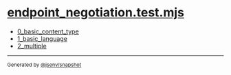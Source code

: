 # [endpoint_negotiation.test.mjs](../endpoint_negotiation.test.mjs)


- [0_basic_content_type](0_basic_content_type/0_basic_content_type.md)
- [1_basic_language](1_basic_language/1_basic_language.md)
- [2_multiple](2_multiple/2_multiple.md)

---

<sub>
  Generated by <a href="https://github.com/jsenv/core/tree/main/packages/independent/snapshot">@jsenv/snapshot</a>
</sub>
